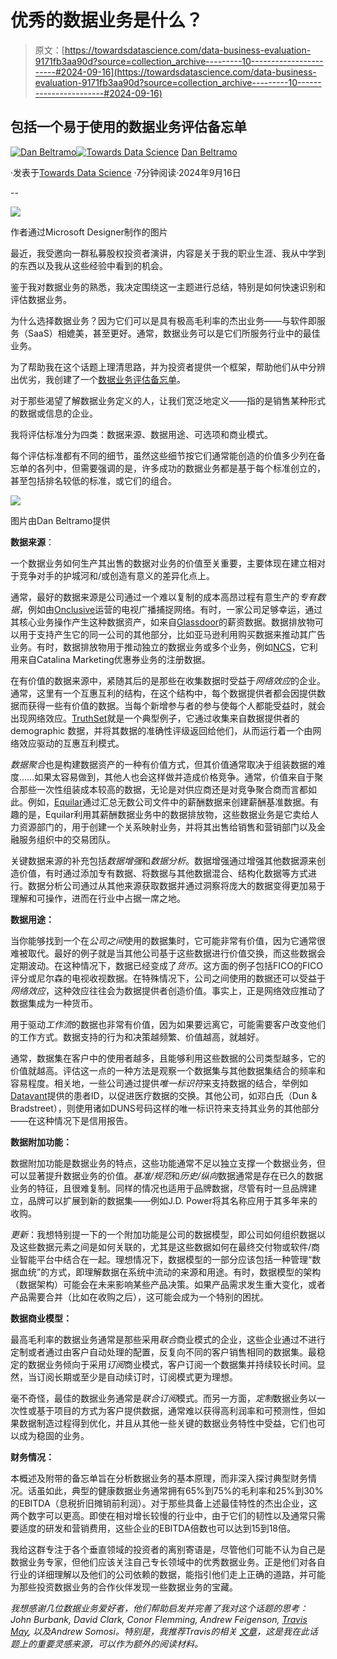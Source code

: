 # 优秀的数据业务是什么？

> 原文：[https://towardsdatascience.com/data-business-evaluation-9171fb3aa90d?source=collection_archive---------10-----------------------#2024-09-16](https://towardsdatascience.com/data-business-evaluation-9171fb3aa90d?source=collection_archive---------10-----------------------#2024-09-16)

## 包括一个易于使用的数据业务评估备忘单

[](https://dan-beltramo.medium.com/?source=post_page---byline--9171fb3aa90d--------------------------------)[![Dan Beltramo](../Images/6ffeaf7809f9d1c93cbfec416159f534.png)](https://dan-beltramo.medium.com/?source=post_page---byline--9171fb3aa90d--------------------------------)[](https://towardsdatascience.com/?source=post_page---byline--9171fb3aa90d--------------------------------)[![Towards Data Science](../Images/a6ff2676ffcc0c7aad8aaf1d79379785.png)](https://towardsdatascience.com/?source=post_page---byline--9171fb3aa90d--------------------------------) [Dan Beltramo](https://dan-beltramo.medium.com/?source=post_page---byline--9171fb3aa90d--------------------------------)

·发表于[Towards Data Science](https://towardsdatascience.com/?source=post_page---byline--9171fb3aa90d--------------------------------) ·7分钟阅读·2024年9月16日

--

![](../Images/0fd32401b1e6bc9e8465e61bc7d93183.png)

作者通过Microsoft Designer制作的图片

最近，我受邀向一群私募股权投资者演讲，内容是关于我的职业生涯、我从中学到的东西以及我从这些经验中看到的机会。

鉴于我对数据业务的熟悉，我决定围绕这一主题进行总结，特别是如何快速识别和评估数据业务。

为什么选择数据业务？因为它们可以是具有极高毛利率的杰出业务——与软件即服务（SaaS）相媲美，甚至更好。通常，数据业务可以是它们所服务行业中的最佳业务。

为了帮助我在这个话题上理清思路，并为投资者提供一个框架，帮助他们从中分辨出优劣，我创建了一个[数据业务评估备忘单](https://www.dropbox.com/scl/fi/gs7py8ifeuq7rsam8ldh8/Data-Business-Evaluation-As-Published-Don-t-Move-v2.pdf?rlkey=jx841ai69fb6o6vqfxti1u76r&dl=0)。

对于那些渴望了解数据业务定义的人，让我们宽泛地定义——指的是销售某种形式的数据或信息的企业。

我将评估标准分为四类：数据来源、数据用途、可选项和商业模式。

每个评估标准都有不同的细节，虽然这些细节按它们通常能创造的价值多少列在备忘单的各列中，但需要强调的是，许多成功的数据业务都是基于每个标准创立的，甚至包括排名较低的标准，或它们的组合。

![](../Images/d1f2f831d75ff6ac1b056c4335194370.png)

图片由Dan Beltramo提供

**数据来源**：

一个数据业务如何生产其出售的数据对业务的价值至关重要，主要体现在建立相对于竞争对手的护城河和/或创造有意义的差异化点上。

通常，最好的数据来源是公司通过一个难以复制的成本高昂过程有意生产的*专有数据*，例如由[Onclusive](http://www.onclusive.com)运营的电视广播捕捉网络。有时，一家公司足够幸运，通过其核心业务操作产生这种数据资产，如来自[Glassdoor](http://www.glassdoor.com)的薪资数据。数据排放物可以用于支持产生它的同一公司的其他部分，比如亚马逊利用购买数据来推动其广告业务。有时，数据排放物用于推动独立的数据业务或多个业务，例如[NCS](https://ncsolutions.com/)，它利用来自Catalina Marketing优惠券业务的注册数据。

在有价值的数据来源中，紧随其后的是那些在收集数据时受益于*网络效应*的企业。通常，这里有一个互惠互利的结构，在这个结构中，每个数据提供者都会因提供数据而获得一些有价值的数据。当每个新增参与者的参与使每个人都能受益时，就会出现网络效应。[TruthSet](https://www.truthset.io/)就是一个典型例子，它通过收集来自数据提供者的 demographic 数据，并将其数据的准确性评级返回给他们，从而运行着一个由网络效应驱动的互惠互利模式。

*数据聚合*也是构建数据资产的一种有价值方式，但其价值通常取决于组装数据的难度……如果太容易做到，其他人也会这样做并造成价格竞争。通常，价值来自于聚合那些一次性组装成本较高的数据，无论是对供应商还是对竞争聚合商而言都如此。例如，[Equilar](https://www.equilar.com/)通过汇总无数公司文件中的薪酬数据来创建薪酬基准数据。有趣的是，Equilar利用其薪酬数据业务中的数据排放物，这些数据业务是它卖给人力资源部门的，用于创建一个关系映射业务，并将其出售给销售和营销部门以及金融服务组织中的交易团队。

关键数据来源的补充包括*数据增强*和*数据分析*。数据增强通过增强其他数据源来创造价值，有时通过添加专有数据、将数据与其他数据混合、结构化数据等方式进行。数据分析公司通过从其他来源获取数据并通过洞察将庞大的数据变得更加易于理解和可操作，进而在行业中占据一席之地。

**数据用途：**

当你能够找到一个在*公司之间*使用的数据集时，它可能非常有价值，因为它通常很难被取代。最好的例子就是当其他公司基于这些数据进行价值交换，而这些数据会定期波动。在这种情况下，数据已经变成了*货币*。这方面的例子包括FICO的FICO评分或尼尔森的电视收视数据。在特殊情况下，公司之间使用的数据还可以受益于*网络效应*，这种效应往往会为数据提供者创造价值。事实上，正是网络效应推动了数据集成为一种货币。

用于驱动*工作流*的数据也非常有价值，因为如果要远离它，可能需要客户改变他们的工作方式。数据支持的行为和决策越频繁、价值越高，就越好。

通常，数据集在客户中的使用者越多，且能够利用这些数据的公司类型越多，它的价值就越高。评估这一点的一种方法是观察一个数据集与其他数据集结合的频率和容易程度。相关地，一些公司通过提供*唯一标识符*来支持数据的结合，举例如[Datavant](https://www.datavant.com/)提供的患者ID，以促进医疗数据的交换。其他公司，如邓白氏（Dun & Bradstreet），则使用诸如DUNS号码这样的唯一标识符来支持其业务的其他部分——在这种情况下是信用报告。

**数据附加功能：**

数据附加功能是数据业务的特点，这些功能通常不足以独立支撑一个数据业务，但可以显著提升数据业务的价值。*基准/规范*和*历史/纵向*数据通常是存在已久的数据业务的特征，且很难复制。同样的情况也适用于品牌数据，尽管有时一旦品牌建立，品牌可以扩展到新的数据集——例如J.D. Power将其名称应用于其多年来的收购。

*更新*：我想特别提一下的一个附加功能是公司的数据模型，即公司如何组织数据以及这些数据元素之间是如何关联的，尤其是这些数据如何在最终交付物或软件/商业智能平台中结合在一起。理想情况下，数据模型的一部分应该包括一种管理“数据血统”的方式，即理解数据在系统中流动的来源和用途。有时，数据模型的架构（数据架构）可能会在未来影响某些产品决策。如果产品需求发生重大变化，或者产品需要合并（比如在收购之后），这可能会成为一个特别的困扰。

**数据商业模型：**

最高毛利率的数据业务通常是那些采用*联合*商业模式的企业，这些企业通过不进行定制或者通过由客户自动处理的配置，反复向不同的客户销售相同的数据集。最稳定的数据业务倾向于采用*订阅*商业模式，客户订阅一个数据集并持续较长时间。显然，当订阅长期或至少是自动续订时，订阅模式更为理想。

毫不奇怪，最佳的数据业务通常是*联合订阅*模式。而另一方面，*定制*数据业务以一次性或基于项目的方式为客户提供数据，通常难以获得高利润率和可预测性，但如果数据制造过程得到优化，并且从其他一些关键的数据业务特性中受益，它们也可以成为稳固的业务。

**财务情况：**

本概述及附带的备忘单旨在分析数据业务的基本原理，而非深入探讨典型财务情况。话虽如此，典型的健康数据业务通常拥有65%到75%的毛利率和25%到30%的EBITDA（息税折旧摊销前利润）。对于那些具备上述最佳特性的杰出企业，这两个数字可以更高。即使在相对增长较慢的行业中，由于它们的韧性以及通常只需要适度的研发和营销费用，这些企业的EBITDA倍数也可以达到15到18倍。

我给这群专注于各个垂直领域的投资者的离别寄语是，尽管他们可能不认为自己是数据业务专家，但他们应该关注自己专长领域中的优秀数据业务。正是他们对各自行业的详细理解以及他们的公司依赖的数据，能指引他们走上正确的道路，并可能为那些投资数据业务的合作伙伴发现一些数据业务的宝藏。

*我想感谢几位数据业务爱好者，他们帮助启发并完善了我对这个话题的思考：John Burbank, David Clark, Conor Flemming, Andrew Feigenson,* [*Travis May*](https://medium.com/u/519ecefb7852?source=post_page---user_mention--9171fb3aa90d--------------------------------)*, 以及Andrew Somosi。特别是，我推荐Travis的相关* [*文章*](https://travismay.medium.com/the-six-moats-of-data-businesses-01a69638c8f8)*，这是我在此话题上的重要灵感来源，可以作为额外的阅读材料。*
